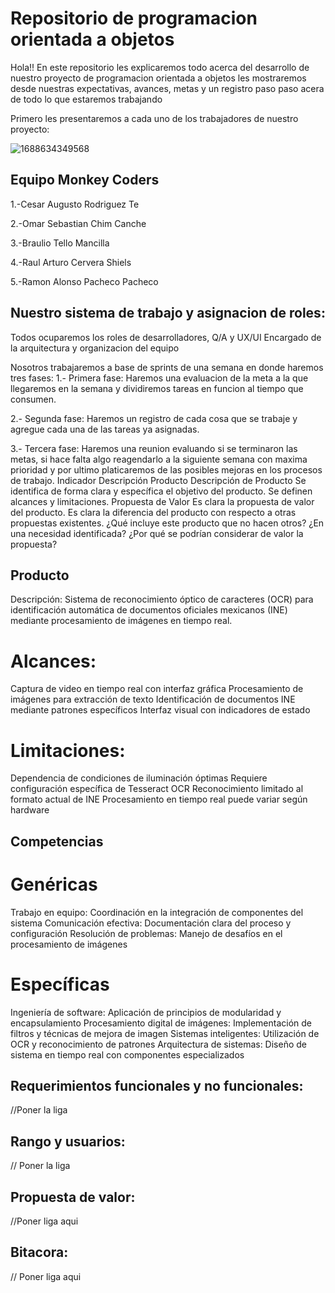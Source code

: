 # Repositorio de programacion orientada a objetos

Hola!! En este repositorio les explicaremos todo acerca del desarrollo de nuestro proyecto de programacion orientada a objetos les mostraremos desde nuestras expectativas, avances, metas y un registro paso paso acera de todo lo que estaremos trabajando 


Primero les presentaremos a cada uno de los trabajadores de nuestro proyecto:

![1688634349568](https://github.com/user-attachments/assets/df656b2b-1cae-4a75-b59e-0efb46ac1e41)

## Equipo Monkey Coders
1.-Cesar Augusto Rodriguez Te

2.-Omar Sebastian Chim Canche

3.-Braulio Tello Mancilla

4.-Raul Arturo Cervera Shiels

5.-Ramon Alonso Pacheco Pacheco

## Nuestro sistema de trabajo y asignacion de roles:
Todos ocuparemos los roles de desarrolladores, Q/A y UX/UI
Encargado de la arquitectura y organizacion del equipo

Nosotros trabajaremos a base de sprints de una semana en donde haremos tres fases:
1.- Primera fase: Haremos una evaluacion de la meta a la que llegaremos en la semana y dividiremos tareas en funcion al tiempo que consumen.

2.- Segunda fase: Haremos un registro de cada cosa que se trabaje y agregue cada una de las tareas ya asignadas.

3.- Tercera fase: Haremos una reunion evaluando si se terminaron las metas, si hace falta algo reagendarlo a la siguiente semana con maxima prioridad y por ultimo platicaremos de las posibles mejoras en los procesos de trabajo.
Indicador	Descripción
Producto	Descripción de Producto	Se identifica de forma clara y específica el objetivo del producto. Se definen alcances y limitaciones.
Propuesta de Valor	Es clara la propuesta de valor del producto. Es clara la diferencia del producto con respecto a otras propuestas existentes. ¿Qué incluye este producto que no hacen otros? ¿En una necesidad identificada? ¿Por qué se podrían considerar de valor la propuesta?

## Producto

Descripción: Sistema de reconocimiento óptico de caracteres (OCR) para identificación automática de documentos oficiales mexicanos (INE) mediante procesamiento de imágenes en tiempo real.

# Alcances:

Captura de video en tiempo real con interfaz gráfica
Procesamiento de imágenes para extracción de texto
Identificación de documentos INE mediante patrones específicos
Interfaz visual con indicadores de estado

# Limitaciones:

Dependencia de condiciones de iluminación óptimas
Requiere configuración específica de Tesseract OCR
Reconocimiento limitado al formato actual de INE
Procesamiento en tiempo real puede variar según hardware

## Competencias

# Genéricas

Trabajo en equipo: Coordinación en la integración de componentes del sistema
Comunicación efectiva: Documentación clara del proceso y configuración
Resolución de problemas: Manejo de desafíos en el procesamiento de imágenes
# Específicas

Ingeniería de software: Aplicación de principios de modularidad y encapsulamiento
Procesamiento digital de imágenes: Implementación de filtros y técnicas de mejora de imagen
Sistemas inteligentes: Utilización de OCR y reconocimiento de patrones
Arquitectura de sistemas: Diseño de sistema en tiempo real con componentes especializados
## Requerimientos funcionales y no funcionales:

//Poner la liga

## Rango y usuarios:

// Poner la liga

## Propuesta de valor:

//Poner liga aqui

## Bitacora:

// Poner liga aqui

